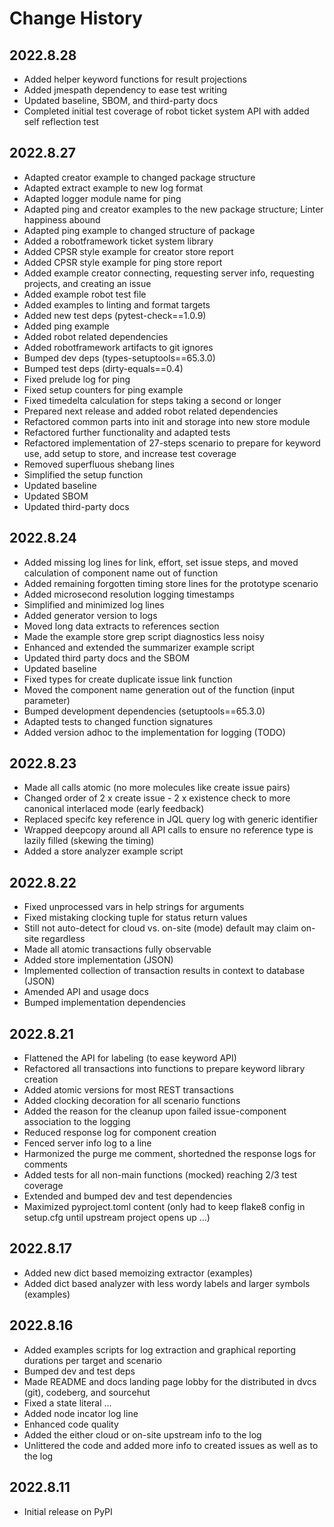 # Change History

## 2022.8.28

* Added helper keyword functions for result projections
* Added jmespath dependency to ease test writing
* Updated baseline, SBOM, and third-party docs
* Completed initial test coverage of robot ticket system API with added self reflection test

## 2022.8.27

* Adapted creator example to changed package structure
* Adapted extract example to new log format
* Adapted logger module name for ping
* Adapted ping and creator examples to the new package structure; Linter happiness abound
* Adapted ping example to changed structure of package
* Added a robotframework ticket system library
* Added CPSR style example for creator store report
* Added CPSR style example for ping store report
* Added example creator connecting, requesting server info, requesting projects, and creating an issue
* Added example robot test file
* Added examples to linting and format targets
* Added new test deps (pytest-check==1.0.9)
* Added ping example
* Added robot related dependencies
* Added robotframework artifacts to git ignores
* Bumped dev deps (types-setuptools==65.3.0)
* Bumped test deps (dirty-equals==0.4)
* Fixed prelude log for ping
* Fixed setup counters for ping example
* Fixed timedelta calculation for steps taking a second or longer
* Prepared next release and added robot related dependencies
* Refactored common parts into init and storage into new store module
* Refactored further functionality and adapted tests
* Refactored implementation of 27-steps scenario to prepare for keyword use, add setup to store, and increase test coverage
* Removed superfluous shebang lines
* Simplified the setup function
* Updated baseline
* Updated SBOM
* Updated third-party docs

## 2022.8.24

* Added missing log lines for link, effort, set issue steps, and moved calculation of component name out of function
* Added remaining forgotten timing store lines for the prototype scenario
* Added microsecond resolution logging timestamps
* Simplified and minimized log lines
* Added generator version to logs
* Moved long data extracts to references section
* Made the example store grep script diagnostics less noisy
* Enhanced and extended the summarizer example script
* Updated third party docs and the SBOM
* Updated baseline
* Fixed types for create duplicate issue link function
* Moved the component name generation out of the function (input parameter)
* Bumped development dependencies (setuptools==65.3.0)
* Adapted tests to changed function signatures
* Added version adhoc to the implementation for logging (TODO)

## 2022.8.23

* Made all calls atomic (no more molecules like create issue pairs)
* Changed order of 2 x create issue - 2 x existence check to more canonical interlaced mode (early feedback)
* Replaced specifc key reference in JQL query log with generic identifier
* Wrapped deepcopy around all API calls to ensure no reference type is lazily filled (skewing the timing)
* Added a store analyzer example script

## 2022.8.22

* Fixed unprocessed vars in help strings for arguments
* Fixed mistaking clocking tuple for status return values
* Still not auto-detect for cloud vs. on-site (mode) default may claim on-site regardless
* Made all atomic transactions fully observable
* Added store implementation (JSON)
* Implemented collection of transaction results in context to database (JSON)
* Amended API and usage docs
* Bumped implementation dependencies

## 2022.8.21

* Flattened the API for labeling (to ease keyword API)
* Refactored all transactions into functions to prepare keyword library creation
* Added atomic versions for most REST transactions
* Added clocking decoration for all scenario functions
* Added the reason for the cleanup upon failed issue-component association to the logging
* Reduced response log for component creation
* Fenced server info log to a line
* Harmonized the purge me comment, shortedned the response logs for comments
* Added tests for all non-main functions (mocked) reaching 2/3 test coverage
* Extended and bumped dev and test dependencies
* Maximized pyproject.toml content (only had to keep flake8 config in setup.cfg until upstream project opens up ...)

## 2022.8.17

* Added new dict based memoizing extractor (examples)
* Added dict based analyzer with less wordy labels and larger symbols (examples)

## 2022.8.16

* Added examples scripts for log extraction and graphical reporting durations per target and scenario
* Bumped dev and test deps
* Made README and docs landing page lobby for the distributed in dvcs (git), codeberg, and sourcehut
* Fixed a state literal ...
* Added node incator log line
* Enhanced code quality
* Added the either cloud or on-site upstream info to the log
* Unlittered the code and added more info to created issues as well as to the log

## 2022.8.11

* Initial release on PyPI
